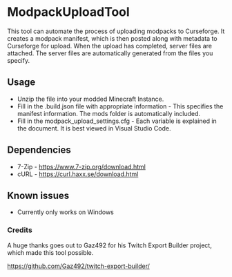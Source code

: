 # ModpackUploadTool

This tool can automate the process of uploading modpacks to Curseforge.
It creates a modpack manifest, which is then posted along with metadata to Curseforge for upload.
When the upload has completed, server files are attached. 
The server files are automatically generated from the files you specify.

## Usage
* Unzip the file into your modded Minecraft Instance.
* Fill in the .build.json file with appropriate information - This specifies the manifest information. The mods folder is automatically included.
* Fill in the modpack_upload_settings.cfg - Each variable is explained in the document. It is best viewed in Visual Studio Code.

## Dependencies
* 7-Zip - https://www.7-zip.org/download.html
* cURL - https://curl.haxx.se/download.html
 
## Known issues
* Currently only works on Windows

### Credits
A huge thanks goes out to Gaz492 for his Twitch Export Builder project, which made this tool possible.

https://github.com/Gaz492/twitch-export-builder/
